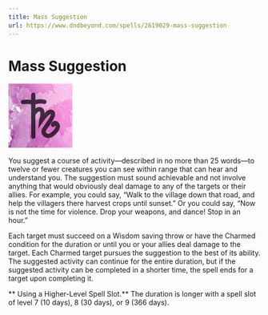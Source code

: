 ```yaml
---
title: Mass Suggestion
url: https://www.dndbeyond.com/spells/2619029-mass-suggestion
---
```


# Mass Suggestion

![Mass Suggestion](mass-suggestion.png)

You suggest a course of activity—described in no more than 25 words—to twelve or fewer creatures you can see within range that can hear and understand you. The suggestion must sound achievable and not involve anything that would obviously deal damage to any of the targets or their allies. For example, you could say, “Walk to the village down that road, and help the villagers there harvest crops until sunset.” Or you could say, “Now is not the time for violence. Drop your weapons, and dance! Stop in an hour.”

Each target must succeed on a Wisdom saving throw or have the Charmed condition for the duration or until you or your allies deal damage to the target. Each Charmed target pursues the suggestion to the best of its ability. The suggested activity can continue for the entire duration, but if the suggested activity can be completed in a shorter time, the spell ends for a target upon completing it.

** Using a Higher-Level Spell Slot.** The duration is longer with a spell slot of level 7 (10 days), 8 (30 days), or 9 (366 days).